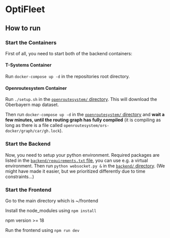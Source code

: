 # OptiFleet

## How to run

### Start the Containers

First of all, you need to start both of the backend containers:

#### T-Systems Container

Run `docker-compose up -d` in the repositories root directory.

#### Openroutesystem Container

Run `./setup.sh` in the [`openroutesystem/` directory](./openroutesystem/).
This will download the Oberbayern map dataset.

Then run `docker-compose up -d` in the [`openroutesystem/` directory](./openroutesystem/)
and **wait a few minutes, until the routing graph has fully compiled**
(it is compiling as long as there is a file called
`openroutesystem/ors-docker/graph/car/gh.lock`).

### Start the Backend

Now, you need to setup your python environment.
Required packages are listed in the [`backend/requirements.txt` file](./backend/requirements.txt),
you can use e.g. a virtual environment.
Then run `python websocket.py &` in the [`backend/` directory](./backend/).
(We might have made it easier, but we prioritized differently due to time constraints...)

### Start the Frontend

Go to the main directory which is ~/frontend

Install the node_modules using `npm install`

npm version >= 18

Run the frontend using `npm run dev`

 

